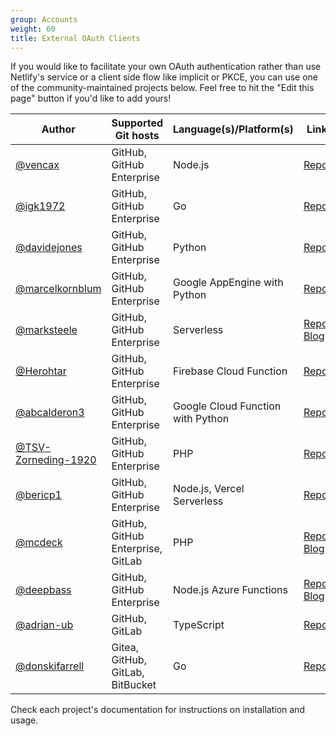 ```yaml
---
group: Accounts
weight: 60
title: External OAuth Clients
---
```

If you would like to facilitate your own OAuth authentication rather than use Netlify's service or a client side flow like implicit or PKCE, you can use one of the community-maintained projects below. Feel free to hit the "Edit this page" button if you'd like to add yours!

| Author                                                       | Supported Git hosts               | Language(s)/Platform(s)           | Link                                                                                                                                                         |
| ------------------------------------------------------------ | --------------------------------- | --------------------------------- | ------------------------------------------------------------------------------------------------------------------------------------------------------------ |
| [@vencax](https://github.com/vencax)                         | GitHub, GitHub Enterprise         | Node.js                           | [Repo](https://github.com/vencax/netlify-cms-github-oauth-provider)                                                                                          |
| [@igk1972](https://github.com/igk1972)                       | GitHub, GitHub Enterprise         | Go                                | [Repo](https://github.com/igk1972/netlify-cms-oauth-provider-go)                                                                                             |
| [@davidejones](https://github.com/davidejones)               | GitHub, GitHub Enterprise         | Python                            | [Repo](https://github.com/davidejones/netlify-cms-oauth-provider-python)                                                                                     |
| [@marcelkornblum](https://github.com/marcelkornblum)         | GitHub, GitHub Enterprise         | Google AppEngine with Python      | [Repo](https://github.com/signal-noise/netlify-cms-oauth-provider-python-appengine)                                                                          |
| [@marksteele](https://github.com/marksteele)                 | GitHub, GitHub Enterprise         | Serverless                        | [Repo](https://github.com/marksteele/netlify-serverless-oauth2-backend), [Blog](https://www.control-alt-del.org/blog/serverless-blog-howto/)                 |
| [@Herohtar](https://github.com/Herohtar)                     | GitHub, GitHub Enterprise         | Firebase Cloud Function           | [Repo](https://github.com/Herohtar/netlify-cms-oauth-firebase)                                                                                               |
| [@abcalderon3](https://github.com/abcalderon3)               | GitHub, GitHub Enterprise         | Google Cloud Function with Python | [Repo](https://github.com/abcalderon3/netlify-cms-oauth-client-cloud-function)                                                                               |
| [@TSV-Zorneding-1920](https://github.com/TSV-Zorneding-1920) | GitHub, GitHub Enterprise         | PHP                               | [Repo](https://github.com/TSV-Zorneding-1920/netlify-cms-oauth-provider-php)                                                                                 |
| [@bericp1](https://github.com/bericp1)                       | GitHub, GitHub Enterprise         | Node.js, Vercel Serverless        | [Repo](https://github.com/bericp1/netlify-cms-oauth-provider-node)                                                                                           |
| [@mcdeck](https://github.com/mcdeck)                         | GitHub, GitHub Enterprise, GitLab | PHP                               | [Repo](https://github.com/mcdeck/netlify-cms-oauth-provider-php), [Blog](https://www.van-porten.de/blog/2021/01/netlify-auth-provider/)                      |
| [@deepbass](https://github.com/deepbass)                     | GitHub, GitHub Enterprise         | Node.js Azure Functions           | [Repo](https://github.com/deepbass/serverless-cms-azure), [Blog](https://www.danielbass.dev/building-a-serverless-cms-on-azure-with-netlify-cms-and-gatsby/) |
| [@adrian-ub](https://github.com/adrian-ub) | GitHub, GitLab | TypeScript | [Repo](https://github.com/ublabs/netlify-cms-oauth) |
| [@donskifarrell](https://github.com/donskifarrell) | Gitea, GitHub, GitLab, BitBucket | Go | [Repo](https://github.com/donskifarrell/scm-oauth-provider) |

Check each project's documentation for instructions on installation and usage.
